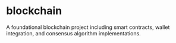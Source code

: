 # blockchain
A foundational blockchain project including smart contracts, wallet integration, and consensus algorithm implementations.
